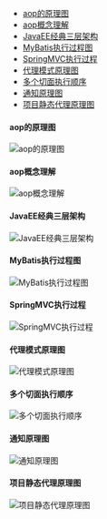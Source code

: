 <!-- TOC -->

- [aop的原理图](#aop%E7%9A%84%E5%8E%9F%E7%90%86%E5%9B%BE)
- [aop概念理解](#aop%E6%A6%82%E5%BF%B5%E7%90%86%E8%A7%A3)
- [JavaEE经典三层架构](#javaee%E7%BB%8F%E5%85%B8%E4%B8%89%E5%B1%82%E6%9E%B6%E6%9E%84)
- [MyBatis执行过程图](#mybatis%E6%89%A7%E8%A1%8C%E8%BF%87%E7%A8%8B%E5%9B%BE)
- [SpringMVC执行过程](#springmvc%E6%89%A7%E8%A1%8C%E8%BF%87%E7%A8%8B)
- [代理模式原理图](#%E4%BB%A3%E7%90%86%E6%A8%A1%E5%BC%8F%E5%8E%9F%E7%90%86%E5%9B%BE)
- [多个切面执行顺序](#%E5%A4%9A%E4%B8%AA%E5%88%87%E9%9D%A2%E6%89%A7%E8%A1%8C%E9%A1%BA%E5%BA%8F)
- [通知原理图](#%E9%80%9A%E7%9F%A5%E5%8E%9F%E7%90%86%E5%9B%BE)
- [项目静态代理原理图](#%E9%A1%B9%E7%9B%AE%E9%9D%99%E6%80%81%E4%BB%A3%E7%90%86%E5%8E%9F%E7%90%86%E5%9B%BE)

<!-- /TOC -->

#### aop的原理图

![aop的原理图](https://cdn.jsdelivr.net/gh/xx025/cloudimg@main/img/20210521232134.png)

#### aop概念理解

![aop概念理解](https://cdn.jsdelivr.net/gh/xx025/cloudimg@main/img/20210521232236.png)

#### JavaEE经典三层架构

![JavaEE经典三层架构](https://cdn.jsdelivr.net/gh/xx025/cloudimg@main/img/20210521232259.png)

#### MyBatis执行过程图

![MyBatis执行过程图](https://cdn.jsdelivr.net/gh/xx025/cloudimg@main/img/20210521232326.png)

#### SpringMVC执行过程

![SpringMVC执行过程](https://cdn.jsdelivr.net/gh/xx025/cloudimg@main/img/20210521232344.png)

#### 代理模式原理图

![代理模式原理图](https://cdn.jsdelivr.net/gh/xx025/cloudimg@main/img/20210521232402.png)

#### 多个切面执行顺序

![多个切面执行顺序](https://cdn.jsdelivr.net/gh/xx025/cloudimg@main/img/20210521232422.png)

#### 通知原理图

![通知原理图](https://cdn.jsdelivr.net/gh/xx025/cloudimg@main/img/20210521232442.png)

#### 项目静态代理原理图

![项目静态代理原理图](https://cdn.jsdelivr.net/gh/xx025/cloudimg@main/img/20210521232510.png)